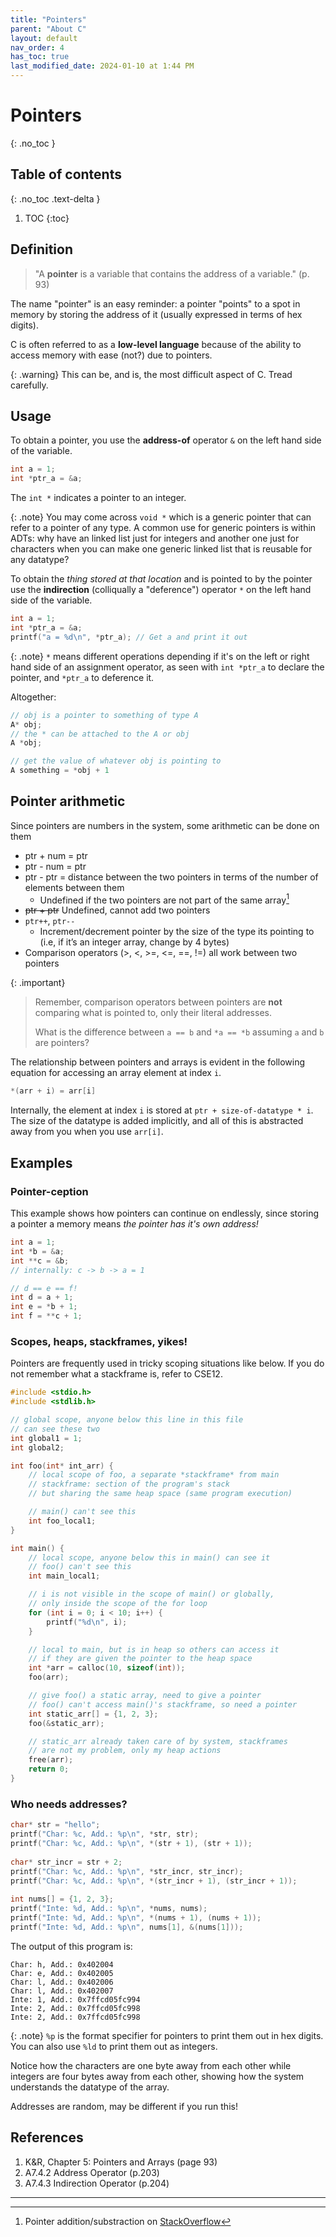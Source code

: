 ```yaml
---
title: "Pointers"
parent: "About C"
layout: default
nav_order: 4
has_toc: true
last_modified_date: 2024-01-10 at 1:44 PM
---
```


# Pointers
{: .no_toc }

## Table of contents
{: .no_toc .text-delta }

1. TOC
{:toc}

## Definition

> "A **pointer** is a variable that contains the address of a variable." (p. 93)

The name "pointer" is an easy reminder: a pointer "points" to a spot in memory by storing the address of it (usually expressed in terms of hex digits).

C is often referred to as a **low-level language** because of the ability to access memory with ease (not?) due to pointers.

{: .warning}
This can be, and is, the most difficult aspect of C. Tread carefully.

## Usage

To obtain a pointer, you use the **address-of** operator `&` on the left hand side of the variable.
```c
int a = 1;
int *ptr_a = &a;
```

The `int *` indicates a pointer to an integer.

{: .note}
You may come across `void *` which is a generic pointer that can refer to a pointer of any type. A common use for generic pointers is within ADTs: why have an linked list just for integers and another one just for characters when you can make one generic linked list that is reusable for any datatype?

To obtain the *thing stored at that location* and is pointed to by the pointer use the **indirection** (colliqually a "deference") operator `*` on the left hand side of the variable.
```c
int a = 1;
int *ptr_a = &a;
printf("a = %d\n", *ptr_a); // Get a and print it out
```

{: .note}
`*` means different operations depending if it's on the left or right hand side of an assignment operator, as seen with `int *ptr_a` to declare the pointer, and `*ptr_a` to deference it.

Altogether:
```c
// obj is a pointer to something of type A
A* obj;
// the * can be attached to the A or obj
A *obj;

// get the value of whatever obj is pointing to
A something = *obj + 1
```

## Pointer arithmetic

Since pointers are numbers in the system, some arithmetic can be done on them

* ptr + num = ptr
* ptr - num = ptr
* ptr - ptr = distance between the two pointers in terms of the number of elements between them
    * Undefined if the two pointers are not part of the same array[^1]
* ~~ptr + ptr~~ Undefined, cannot add two pointers
* `ptr++`, `ptr--`
    * Increment/decrement pointer by the size of the type its pointing to (i.e, if it’s an integer array, change by 4 bytes)
* Comparison operators (>, <, >=, <=, ==, !=) all work between two pointers

{: .important}
>Remember, comparison operators between pointers are **not** comparing what is pointed to, only their literal addresses.
>
> What is the difference between `a == b` and `*a == *b` assuming `a` and `b` are pointers?

The relationship between pointers and arrays is evident in the following equation for accessing an array element at index `i`.
```c
*(arr + i) = arr[i]
```

Internally, the element at index `i` is stored at `ptr + size-of-datatype * i`. The size of the datatype is added implicitly, and all of this is abstracted away from you when you use `arr[i]`.

## Examples

### Pointer-ception

This example shows how pointers can continue on endlessly, since storing a pointer a memory means *the pointer has it's own address!*
```c
int a = 1;
int *b = &a;
int **c = &b;
// internally: c -> b -> a = 1

// d == e == f!
int d = a + 1;
int e = *b + 1;
int f = **c + 1;
```

### Scopes, heaps, stackframes, yikes!

Pointers are frequently used in tricky scoping situations like below. If you do not remember what a stackframe is, refer to CSE12.

```c
#include <stdio.h>
#include <stdlib.h>

// global scope, anyone below this line in this file
// can see these two
int global1 = 1;
int global2;

int foo(int* int_arr) {
    // local scope of foo, a separate *stackframe* from main
    // stackframe: section of the program's stack
    // but sharing the same heap space (same program execution)

    // main() can't see this
    int foo_local1;
}

int main() {
    // local scope, anyone below this in main() can see it
    // foo() can't see this
    int main_local1;

    // i is not visible in the scope of main() or globally,
    // only inside the scope of the for loop
    for (int i = 0; i < 10; i++) {
        printf("%d\n", i);
    }

    // local to main, but is in heap so others can access it
    // if they are given the pointer to the heap space
    int *arr = calloc(10, sizeof(int));
    foo(arr);

    // give foo() a static array, need to give a pointer
    // foo() can't access main()'s stackframe, so need a pointer
    int static_arr[] = {1, 2, 3};
    foo(&static_arr);

    // static_arr already taken care of by system, stackframes
    // are not my problem, only my heap actions
    free(arr);
    return 0;
}
```

### Who needs addresses?

```c
char* str = "hello";
printf("Char: %c, Add.: %p\n", *str, str);
printf("Char: %c, Add.: %p\n", *(str + 1), (str + 1));
    
char* str_incr = str + 2;
printf("Char: %c, Add.: %p\n", *str_incr, str_incr);
printf("Char: %c, Add.: %p\n", *(str_incr + 1), (str_incr + 1));
    
int nums[] = {1, 2, 3};
printf("Inte: %d, Add.: %p\n", *nums, nums);
printf("Inte: %d, Add.: %p\n", *(nums + 1), (nums + 1));
printf("Inte: %d, Add.: %p\n", nums[1], &(nums[1]));
```

The output of this program is:
```
Char: h, Add.: 0x402004
Char: e, Add.: 0x402005
Char: l, Add.: 0x402006
Char: l, Add.: 0x402007
Inte: 1, Add.: 0x7ffcd05fc994
Inte: 2, Add.: 0x7ffcd05fc998
Inte: 2, Add.: 0x7ffcd05fc998
```

{: .note}
`%p` is the format specifier for pointers to print them out in hex digits. You can also use `%ld` to print them out as integers.

Notice how the characters are one byte away from each other while integers are four bytes away from each other, showing how the system understands the datatype of the array.

Addresses are random, may be different if you run this!

## References
1. K&R, Chapter 5: Pointers and Arrays (page 93)
2. A7.4.2 Address Operator (p.203)
3. A7.4.3 Indirection Operator (p.204)

---
[^1]: Pointer addition/substraction on [StackOverflow](https://stackoverflow.com/a/39984954)
